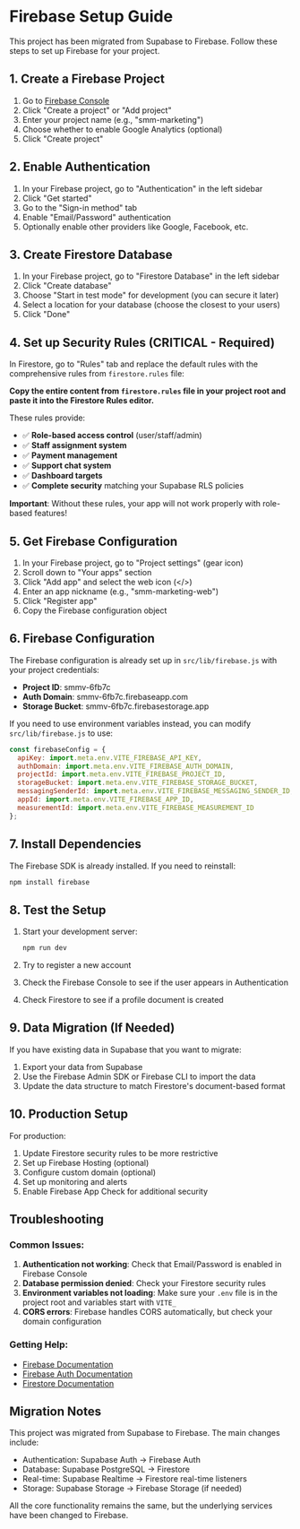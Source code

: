# Firebase Setup Guide

This project has been migrated from Supabase to Firebase. Follow these steps to set up Firebase for your project.

## 1. Create a Firebase Project

1. Go to [Firebase Console](https://console.firebase.google.com/)
2. Click "Create a project" or "Add project"
3. Enter your project name (e.g., "smm-marketing")
4. Choose whether to enable Google Analytics (optional)
5. Click "Create project"

## 2. Enable Authentication

1. In your Firebase project, go to "Authentication" in the left sidebar
2. Click "Get started"
3. Go to the "Sign-in method" tab
4. Enable "Email/Password" authentication
5. Optionally enable other providers like Google, Facebook, etc.

## 3. Create Firestore Database

1. In your Firebase project, go to "Firestore Database" in the left sidebar
2. Click "Create database"
3. Choose "Start in test mode" for development (you can secure it later)
4. Select a location for your database (choose the closest to your users)
5. Click "Done"

## 4. Set up Security Rules (CRITICAL - Required)

In Firestore, go to "Rules" tab and replace the default rules with the comprehensive rules from `firestore.rules` file:

**Copy the entire content from `firestore.rules` file in your project root and paste it into the Firestore Rules editor.**

These rules provide:
- ✅ **Role-based access control** (user/staff/admin)
- ✅ **Staff assignment system** 
- ✅ **Payment management**
- ✅ **Support chat system**
- ✅ **Dashboard targets**
- ✅ **Complete security** matching your Supabase RLS policies

**Important**: Without these rules, your app will not work properly with role-based features!

## 5. Get Firebase Configuration

1. In your Firebase project, go to "Project settings" (gear icon)
2. Scroll down to "Your apps" section
3. Click "Add app" and select the web icon (</>)
4. Enter an app nickname (e.g., "smm-marketing-web")
5. Click "Register app"
6. Copy the Firebase configuration object

## 6. Firebase Configuration

The Firebase configuration is already set up in `src/lib/firebase.js` with your project credentials:

- **Project ID**: smmv-6fb7c
- **Auth Domain**: smmv-6fb7c.firebaseapp.com
- **Storage Bucket**: smmv-6fb7c.firebasestorage.app

If you need to use environment variables instead, you can modify `src/lib/firebase.js` to use:

```javascript
const firebaseConfig = {
  apiKey: import.meta.env.VITE_FIREBASE_API_KEY,
  authDomain: import.meta.env.VITE_FIREBASE_AUTH_DOMAIN,
  projectId: import.meta.env.VITE_FIREBASE_PROJECT_ID,
  storageBucket: import.meta.env.VITE_FIREBASE_STORAGE_BUCKET,
  messagingSenderId: import.meta.env.VITE_FIREBASE_MESSAGING_SENDER_ID,
  appId: import.meta.env.VITE_FIREBASE_APP_ID,
  measurementId: import.meta.env.VITE_FIREBASE_MEASUREMENT_ID
};
```

## 7. Install Dependencies

The Firebase SDK is already installed. If you need to reinstall:

```bash
npm install firebase
```

## 8. Test the Setup

1. Start your development server:
   ```bash
   npm run dev
   ```

2. Try to register a new account
3. Check the Firebase Console to see if the user appears in Authentication
4. Check Firestore to see if a profile document is created

## 9. Data Migration (If Needed)

If you have existing data in Supabase that you want to migrate:

1. Export your data from Supabase
2. Use the Firebase Admin SDK or Firebase CLI to import the data
3. Update the data structure to match Firestore's document-based format

## 10. Production Setup

For production:

1. Update Firestore security rules to be more restrictive
2. Set up Firebase Hosting (optional)
3. Configure custom domain (optional)
4. Set up monitoring and alerts
5. Enable Firebase App Check for additional security

## Troubleshooting

### Common Issues:

1. **Authentication not working**: Check that Email/Password is enabled in Firebase Console
2. **Database permission denied**: Check your Firestore security rules
3. **Environment variables not loading**: Make sure your `.env` file is in the project root and variables start with `VITE_`
4. **CORS errors**: Firebase handles CORS automatically, but check your domain configuration

### Getting Help:

- [Firebase Documentation](https://firebase.google.com/docs)
- [Firebase Auth Documentation](https://firebase.google.com/docs/auth)
- [Firestore Documentation](https://firebase.google.com/docs/firestore)

## Migration Notes

This project was migrated from Supabase to Firebase. The main changes include:

- Authentication: Supabase Auth → Firebase Auth
- Database: Supabase PostgreSQL → Firestore
- Real-time: Supabase Realtime → Firestore real-time listeners
- Storage: Supabase Storage → Firebase Storage (if needed)

All the core functionality remains the same, but the underlying services have been changed to Firebase.
